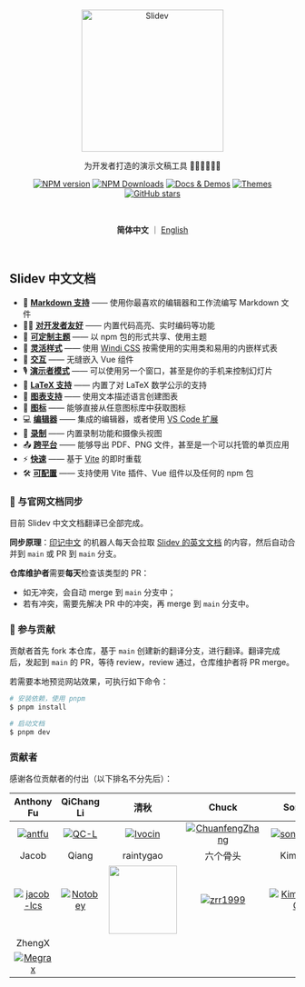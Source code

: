 <br>
<p align="center">
<a href="https://sli.dev" target="_blank">
<img src="https://sli.dev/logo-title.png" alt="Slidev" height="250" width="250"/>
</a>
</p>

<p align="center">
为开发者打造的演示文稿工具 🧑‍💻👩‍💻👨‍💻
</p>

<p align="center">
<a href="https://www.npmjs.com/package/@slidev/cli" target="__blank"><img src="https://img.shields.io/npm/v/@slidev/cli?color=2B90B6&label=" alt="NPM version"></a>
<a href="https://www.npmjs.com/package/@slidev/cli" target="__blank"><img alt="NPM Downloads" src="https://img.shields.io/npm/dm/@slidev/cli?color=349dbe&label="></a>
<a href="https://cn.sli.dev/" target="__blank"><img src="https://img.shields.io/static/v1?label=&message=%E4%B8%AD%E6%96%87%E6%96%87%E6%A1%A3&color=45b8cd" alt="Docs & Demos"></a>
<a href="https://cn.sli.dev/themes/gallery.html" target="__blank"><img src="https://img.shields.io/static/v1?label=&message=%E4%B8%BB%E9%A2%98&color=4ec5d4" alt="Themes"></a>
<br>
<a href="https://github.com/slidevjs/slidev" target="__blank"><img alt="GitHub stars" src="https://img.shields.io/github/stars/slidevjs/slidev?style=social"></a>
</p>

<br>
<p align="center">
  <b>简体中文</b> ｜ <a href="https://github.com/slidevjs/slidev#readme">English</a>
</p>
<br>

## Slidev 中文文档

- 📝 [**Markdown 支持**](https://cn.sli.dev/guide/syntax.html) —— 使用你最喜欢的编辑器和工作流编写 Markdown 文件
- 🧑‍💻 [**对开发者友好**](https://cn.sli.dev/guide/syntax.html#code-blocks) —— 内置代码高亮、实时编码等功能
- 🎨 [**可定制主题**](https://cn.sli.dev/themes/gallery.html) —— 以 npm 包的形式共享、使用主题
- 🌈 [**灵活样式**](https://cn.sli.dev/guide/syntax.html#embedded-styles) —— 使用 [Windi CSS](https://windicss.org/) 按需使用的实用类和易用的内嵌样式表
- 🤹 [**交互**](https://cn.sli.dev/custom/directory-structure.html#components) —— 无缝嵌入 Vue 组件
- 🎙 [**演示者模式**](https://cn.sli.dev/guide/presenter-mode.html) —— 可以使用另一个窗口，甚至是你的手机来控制幻灯片
- 🧮 [**LaTeX 支持**](https://cn.sli.dev/guide/syntax.html#latex) —— 内置了对 LaTeX 数学公示的支持
- 📰 [**图表支持**](https://cn.sli.dev/guide/syntax.html#diagrams) —— 使用文本描述语言创建图表
- 🌟 [**图标**](https://cn.sli.dev/guide/syntax.html#icons) —— 能够直接从任意图标库中获取图标
- 💻 [**编辑器**](https://cn.sli.dev/guide/editors.html) —— 集成的编辑器，或者使用 [VS Code 扩展](https://github.com/slidevjs/slidev-vscode)
- 🎥 [**录制**](https://cn.sli.dev/guide/recording.html) —— 内置录制功能和摄像头视图
- 📤 [**跨平台**](https://cn.sli.dev/guide/exporting.html) —— 能够导出 PDF、PNG 文件，甚至是一个可以托管的单页应用
- ⚡️ [**快速**](https://vitejs.dev) —— 基于 [Vite](https://vitejs.dev) 的即时重载
- 🛠 [**可配置**](https://cn.sli.dev/custom/config-vite.html) —— 支持使用 Vite 插件、Vue 组件以及任何的 npm 包

### 📨 与官网文档同步

目前 Slidev 中文文档翻译已全部完成。

**同步原理**：[印记中文](https://github.com/docschina) 的机器人每天会拉取 [Slidev 的英文文档](https://github.com/slidevjs/docs) 的内容，然后自动合并到 `main` 或 PR 到 `main` 分支。

**仓库维护者**需要**每天**检查该类型的 PR：

- 如无冲突，会自动 merge 到 `main` 分支中；
- 若有冲突，需要先解决 PR 中的冲突，再 merge 到 `main` 分支中。

### 📝 参与贡献

贡献者首先 fork 本仓库，基于 `main` 创建新的翻译分支，进行翻译。翻译完成后，发起到 `main` 的 PR，等待 review，review 通过，仓库维护者将 PR merge。

若需要本地预览网站效果，可执行如下命令：

```bash
# 安装依赖，使用 pnpm
$ pnpm install

# 启动文档
$ pnpm dev
```

### 贡献者

感谢各位贡献者的付出（以下排名不分先后）：

| Anthony Fu | QiChang Li | 清秋 | Chuck | Songhn | ArcherGu |
| :-----: | :-------: | :-----: | :-----: | :-----: | :-----: |
| [![antfu](https://avatars.githubusercontent.com/u/11247099?s=120&v=4)](https://github.com/antfu) | [![QC-L](https://avatars.githubusercontent.com/u/13861040?s=120&v=4)](https://github.com/QC-L) | [![Ivocin](https://avatars.githubusercontent.com/u/16836801?s=120&v=4)](https://github.com/Ivocin) | [![ChuanfengZhang](https://avatars.githubusercontent.com/u/18238800?s=120&v=4)](https://github.com/ChuanfengZhang) | [![songhn233](https://avatars.githubusercontent.com/u/47357585?s=120&v=4)](https://github.com/songhn233) | [![ArcherGu](https://avatars.githubusercontent.com/u/34826812?s=120&v=4)](https://github.com/ArcherGu) | [![KimYang](https://avatars.githubusercontent.com/u/32960305?s=120&v=4)](https://github.com/KimYangOfCat)|
| Jacob | Qiang | raintygao | 六个骨头 | Kim Yang | KnowsCount |
| [![jacob-lcs](https://avatars.githubusercontent.com/u/40483898?s=120&v=4)](https://github.com/jacob-lcs) | [![Notobey](https://avatars.githubusercontent.com/u/36811055?s=120&v=4)](https://github.com/Notobey) | [<img src="https://avatars.githubusercontent.com/u/42465692?s=120&v=4" width="120" height="120">](https://github.com/raintygao) | [![zrr1999](https://avatars.githubusercontent.com/u/46243324?s=120&v=4)](https://github.com/zrr1999) |[![KimYangOfCat](https://avatars.githubusercontent.com/u/32960305?s=120&v=4)](https://github.com/KimYangOfCat) |[![KnowsCount](https://avatars.githubusercontent.com/u/56480008?s=120&v=4)](https://github.com/KnowsCount) | 
| ZhengX |
|[![Megrax](https://avatars.githubusercontent.com/u/56376387?s=120&v=4)](https://github.com/Megrax) | 

